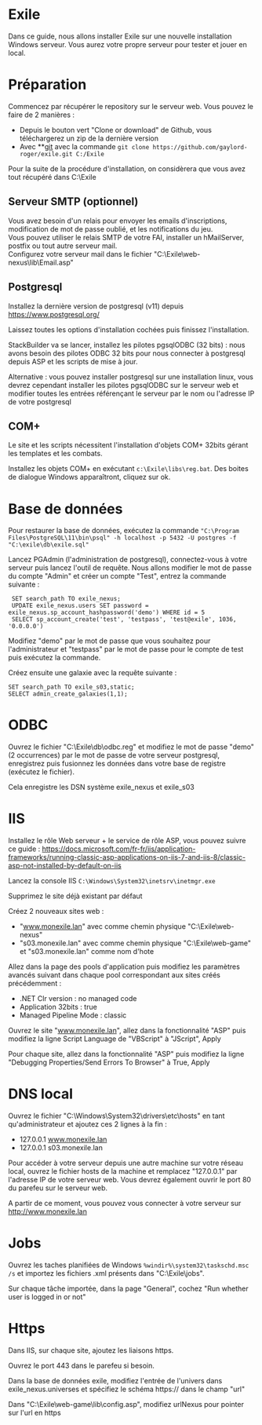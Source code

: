 # Exile
Dans ce guide, nous allons installer Exile sur une nouvelle installation Windows serveur. Vous aurez votre propre serveur pour tester et jouer en local.

# Préparation
Commencez par récupérer le repository sur le serveur web. Vous pouvez le faire de 2 manières :
* Depuis le bouton vert "Clone or download" de Github, vous téléchargerez un zip de la dernière version
* Avec **[git](https://git-scm.com/) avec la commande `git clone https://github.com/gaylord-roger/exile.git C:/Exile`

Pour la suite de la procédure d'installation, on considèrera que vous avez tout récupéré dans C:\Exile

## Serveur SMTP (optionnel)
Vous avez besoin d'un relais pour envoyer les emails d'inscriptions, modification de mot de passe oublié, et les notifications du jeu.  
Vous pouvez utiliser le relais SMTP de votre FAI, installer un hMailServer, postfix ou tout autre serveur mail.  
Configurez votre serveur mail dans le fichier "C:\Exile\web-nexus\lib\Email.asp"

## Postgresql
Installez la dernière version de postgresql (v11) depuis https://www.postgresql.org/

Laissez toutes les options d'installation cochées puis finissez l'installation.

StackBuilder va se lancer, installez les pilotes pgsqlODBC (32 bits) : nous avons besoin des pilotes ODBC 32 bits pour nous connecter à postgresql depuis ASP et les scripts de mise à jour.

Alternative : vous pouvez installer postgresql sur une installation linux, vous devrez cependant installer les pilotes pgsqlODBC sur le serveur web et modifier toutes les entrées référençant le serveur par le nom ou l'adresse IP de votre postgresql

## COM+
Le site et les scripts nécessitent l'installation d'objets COM+ 32bits gérant les templates et les combats.

Installez les objets COM+ en exécutant `c:\Exile\libs\reg.bat`. Des boites de dialogue Windows apparaîtront, cliquez sur ok.

# Base de données
Pour restaurer la base de données, exécutez la commande `"C:\Program Files\PostgreSQL\11\bin\psql" -h localhost -p 5432 -U postgres -f "C:\exile\db\exile.sql"`

Lancez PGAdmin (l'administration de postgresql), connectez-vous à votre serveur puis lancez l'outil de requête.
Nous allons modifier le mot de passe du compte "Admin" et créer un compte "Test", entrez la commande suivante :
```
 SET search_path TO exile_nexus;
 UPDATE exile_nexus.users SET password = exile_nexus.sp_account_hashpassword('demo') WHERE id = 5
 SELECT sp_account_create('test', 'testpass', 'test@exile', 1036, '0.0.0.0')
```
Modifiez "demo" par le mot de passe que vous souhaitez pour l'administrateur et "testpass" par le mot de passe pour le compte de test puis exécutez la commande.

Créez ensuite une galaxie avec la requête suivante :
```
SET search_path TO exile_s03,static;
SELECT admin_create_galaxies(1,1);
```

# ODBC
Ouvrez le fichier "C:\Exile\db\odbc.reg" et modifiez le mot de passe "demo" (2 occurrences) par le mot de passe de votre serveur postgresql, enregistrez puis fusionnez les données dans votre base de registre (exécutez le fichier).

Cela enregistre les DSN système exile_nexus et exile_s03

# IIS
Installez le rôle Web serveur + le service de rôle ASP, vous pouvez suivre ce guide : https://docs.microsoft.com/fr-fr/iis/application-frameworks/running-classic-asp-applications-on-iis-7-and-iis-8/classic-asp-not-installed-by-default-on-iis

Lancez la console IIS `C:\Windows\System32\inetsrv\inetmgr.exe`

Supprimez le site déjà existant par défaut

Créez 2 nouveaux sites web :
 - "www.monexile.lan" avec comme chemin physique "C:\Exile\web-nexus"
 - "s03.monexile.lan" avec comme chemin physique "C:\Exile\web-game" et "s03.monexile.lan" comme nom d'hote
 
Allez dans la page des pools d'application puis modifiez les paramètres avancés suivant dans chaque pool correspondant aux sites créés précédemment : 
 - .NET Clr version : no managed code
 - Application 32bits : true
 - Managed Pipeline Mode : classic
 
Ouvrez le site "www.monexile.lan", allez dans la fonctionnalité "ASP" puis modifiez la ligne Script Language de "VBScript" à "JScript", Apply

Pour chaque site, allez dans la fonctionnalité "ASP" puis modifiez la ligne "Debugging Properties/Send Errors To Browser" à True, Apply


# DNS local
Ouvrez le fichier "C:\Windows\System32\drivers\etc\hosts" en tant qu'administrateur et ajoutez ces 2 lignes à la fin :
 - 127.0.0.1	www.monexile.lan
 - 127.0.0.1	s03.monexile.lan

Pour accéder à votre serveur depuis une autre machine sur votre réseau local, ouvrez le fichier hosts de la machine et remplacez "127.0.0.1" par l'adresse IP de votre serveur web. Vous devrez également ouvrir le port 80 du parefeu sur le serveur web.

A partir de ce moment, vous pouvez vous connecter à votre serveur sur http://www.monexile.lan


# Jobs
Ouvrez les taches planifiées de Windows `%windir%\system32\taskschd.msc /s` et importez les fichiers .xml présents dans "C:\Exile\jobs".

Sur chaque tâche importée, dans la page "General", cochez "Run whether user is logged in or not"

# Https
Dans IIS, sur chaque site, ajoutez les liaisons https.

Ouvrez le port 443 dans le parefeu si besoin.

Dans la base de données exile, modifiez l'entrée de l'univers dans exile_nexus.universes et spécifiez le schéma https:// dans le champ "url"

Dans "C:\Exile\web-game\lib\config.asp", modifiez urlNexus pour pointer sur l'url en https

